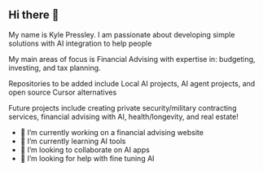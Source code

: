 ## Hi there 👋

My name is Kyle Pressley. I am passionate about developing simple solutions with AI integration to help people

My main areas of focus is Financial Advising with expertise in: budgeting, investing, and tax planning.

Repositories to be added include Local AI projects, AI agent projects, and open source Cursor alternatives

Future projects include creating private security/military contracting services, financial advising with AI, health/longevity, and real estate!

- 🔭 I’m currently working on a financial advising website
- 🌱 I’m currently learning AI tools
- 👯 I’m looking to collaborate on AI apps
- 🤔 I’m looking for help with fine tuning AI

<!--
**KylePressley/KylePressley** is a ✨ _special_ ✨ repository because its `README.md` (this file) appears on your GitHub profile.

Here are some ideas to get you started:

- 🔭 I’m currently working on ...
- 🌱 I’m currently learning ...
- 👯 I’m looking to collaborate on ...
- 🤔 I’m looking for help with ...
- 💬 Ask me about ...
- 📫 How to reach me: ...
- 😄 Pronouns: ...
- ⚡ Fun fact: ...
-->
